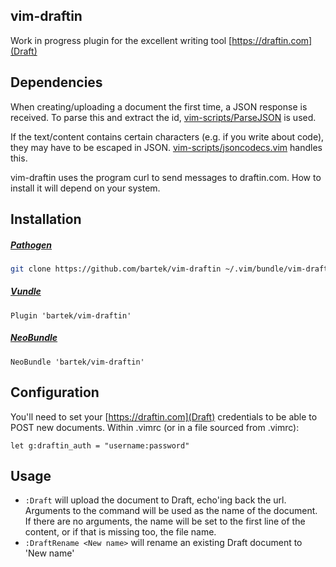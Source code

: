 vim-draftin
------

Work in progress plugin for the excellent writing tool [https://draftin.com](Draft)

Dependencies
----

When creating/uploading a document the first time, a JSON response is received.
To parse this and extract the id,
[vim-scripts/ParseJSON](https://github.com/vim-scripts/ParseJSON) is used. 

If the text/content contains certain characters (e.g. if you write about code), they 
may have to be escaped in JSON.
[vim-scripts/jsoncodecs.vim](https://github.com/vim-scripts/jsoncodecs.vim)
handles this.

vim-draftin uses the program curl to send messages to draftin.com. How to install it
will depend on your system.

Installation
----

##### [Pathogen](https://github.com/tpope/vim-pathogen)
```bash
git clone https://github.com/bartek/vim-draftin ~/.vim/bundle/vim-draftin
```

##### [Vundle](https://github.com/gmarik/vundle)
```
Plugin 'bartek/vim-draftin'
```

##### [NeoBundle](https://github.com/Shougo/neobundle.vim)
```
NeoBundle 'bartek/vim-draftin'
```

Configuration
----

You'll need to set your [https://draftin.com](Draft) credentials to be able to
POST new documents. Within .vimrc (or in a file sourced from .vimrc):

    let g:draftin_auth = "username:password"

Usage
----

* `:Draft` will upload the document to Draft, echo'ing back the url. Arguments
  to the command will be used as the name of the document. If there are no
  arguments, the name will be set to the first line of the content, or if that
  is missing too, the file name.
* `:DraftRename <New name>` will rename an existing Draft document to 'New name'

